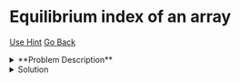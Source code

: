 #  Equilibrium index of an array
[Use Hint](https://www.scaler.com/academy/mentee-dashboard/class/25455/assignment/problems/12826/hints?navref=cl_pb_nv_tb)
[Go Back](https://github.com/sahoog2/Preparation_Notes/blob/main/DSA/Array/2%20Problems.md)

<details>
  <summary>**Problem Description**</summary>
    You are given an array  **A** of integers of size  **N**.
  
    Your task is to find the equilibrium index of the given array
    
    The equilibrium index of an array is an index such that the sum of elements at lower indexes is equal to the sum of elements at higher indexes.
    
    If there are no elements that are at lower indexes or at higher indexes, then the corresponding sum of elements is considered as 0.
    
    **Note:**
    
    -   Array indexing starts from 0.
    -   If there is no equilibrium index then return -1.
    -   If there are more than one equilibrium indexes then return the minimum index.
    
      
      
    **Problem Constraints**  
    
    1 <= N <= 105
    -105 <= A[i] <= 105
    
      
      
    **Input Format**  
    
    First arugment is an array A .
    
      
      
    **Output Format**  
    
    Return the equilibrium index of the given array. If no such index is found then return -1.
    
      
      
    **Example Input**  
    
    Input 1:
    
    A = [-7, 1, 5, 2, -4, 3, 0]
    
    Input 2:
    
    A = [1, 2, 3]
    
      
      
    **Example Output**  
    
    Output 1:
    
    3
    
    Output 2:
    
    -1
    
      
      
    **Example Explanation**  
    
    Explanation 1:
    
    i   Sum of elements at lower indexes    Sum of elements at higher indexes
    0                   0                                   7
    1                  -7                                   6
    2                  -6                                   1
    3                  -1                                  -1
    4                   1                                   3
    5                  -3                                   0
    6                   0                                   0
    
    3 is an equilibrium index, because: 
    A[0] + A[1] + A[2] = A[4] + A[5] + A[6]
    
    Explanation 1:
    
    i   Sum of elements at lower indexes    Sum of elements at higher indexes
    0                   0                                   5
    1                   1                                   3
    2                   3                                   0
    Thus, there is no such index.
  
</details>



<details>
  <summary> Solution </summary>
      The idea is to get the total sum of the array first. Then Iterate through the array and keep updating the left sum which is initialized as zero. In the loop, we can get the right sum by subtracting the elements one by one.
    
    1) Initialize leftsum  as 0
    2) Get the total sum of the array as sum
    3) Iterate through the array and for each index i, do following.
        a)  Update sum to get the right sum.  
               sum = sum - arr[i] 
           // sum is now right sum
        b) If leftsum is equal to sum, then return current index. 
           // update leftsum for next iteration.
        c) leftsum = leftsum + arr[i]
    4) return -1 
    // If we come out of loop without returning then
    // there is no equilibrium index
    
    Time Complexity : O(N)
    Space Complexity : O(1)
    
    ```java
        public class Solution {
        public int solve(int[] A) {
            long sum1 = 0;  // Stores the total sum of array elements
            
            // Calculate the total sum of the array elements
            for(int i = 0; i < A.length ; i++)  
                sum1 += A[i];
    
            long sum2 = 0;  // Tracks sum of elements before the current index
            int ans = Integer.MAX_VALUE; // Stores the equilibrium index (initialized to MAX_VALUE)
    
            // Iterate through the array to find the equilibrium index
            for(int i = 0 ; i < A.length ; i++) {
                sum1 -= A[i];   // Update sum1 to exclude the current element (sum of elements after index i)
                
                // Check if sum of elements on left (`sum2`) equals sum of elements on right (`sum1`)
                if(sum1 == sum2){
                    ans = i;  // Found equilibrium index, store it
                    break;    // No need to check further, exit loop
                }
    
                sum2 += A[i]; // Add current element to sum2 (sum of elements before index i)
            }
    
            // If no equilibrium index is found, return -1
            if(ans == Integer.MAX_VALUE)
                ans = -1;   
    
            return ans;
        }
    }
    ```
</details>
